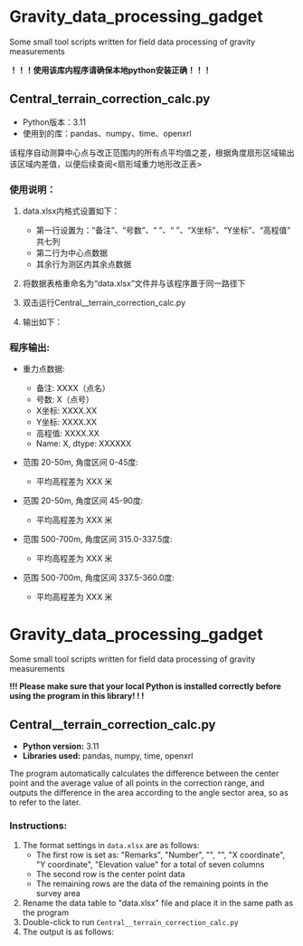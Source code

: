 # Gravity_data_processing_gadget

Some small tool scripts written for field data processing of gravity measurements

**！！！使用该库内程序请确保本地python安装正确！！！**

## Central_terrain_correction_calc.py

- Python版本：3.11
- 使用到的库：pandas、numpy、time、openxrl

该程序自动测算中心点与改正范围内的所有点平均值之差，根据角度扇形区域输出该区域内差值，以便后续查阅<扇形域重力地形改正表>

### 使用说明：

1. data.xlsx内格式设置如下：
   - 第一行设置为：“备注”、“号数”、“  ”、“  ”、“X坐标”、“Y坐标”、“高程值”  共七列
   - 第二行为中心点数据
   - 其余行为测区内其余点数据
   
2. 将数据表格重命名为“data.xlsx”文件并与该程序置于同一路径下

3. 双击运行Central__terrain_correction_calc.py

4. 输出如下：

### 程序输出:

- 重力点数据: 
    - 备注: XXXX（点名）
    - 号数: X（点号）
    - X坐标: XXXX.XX
    - Y坐标: XXXX.XX
    - 高程值: XXXX.XX
    - Name: X, dtype: XXXXXX

- 范围 20-50m, 角度区间 0-45度: 
    - 平均高程差为 XXX 米

- 范围 20-50m, 角度区间 45-90度: 
    - 平均高程差为 XXX 米

- 范围 500-700m, 角度区间 315.0-337.5度: 
    - 平均高程差为 XXX 米

- 范围 500-700m, 角度区间 337.5-360.0度: 
    - 平均高程差为 XXX 米


Gravity_data_processing_gadget
=============================

Some small tool scripts written for field data processing of gravity measurements

**!!! Please make sure that your local Python is installed correctly before using the program in this library! ! !**

## Central__terrain_correction_calc.py

- **Python version:** 3.11
- **Libraries used:** pandas, numpy, time, openxrl

The program automatically calculates the difference between the center point and the average value of all points in the correction range, and outputs the difference in the area according to the angle sector area, so as to refer to the <sector domain gravity terrain correction table> later.

### Instructions:

1. The format settings in `data.xlsx` are as follows:
   - The first row is set as: "Remarks", "Number", "", "", "X coordinate", "Y coordinate", "Elevation value" for a total of seven columns
   - The second row is the center point data
   - The remaining rows are the data of the remaining points in the survey area
2. Rename the data table to "data.xlsx" file and place it in the same path as the program
3. Double-click to run `Central__terrain_correction_calc.py`
4. The output is as follows:


